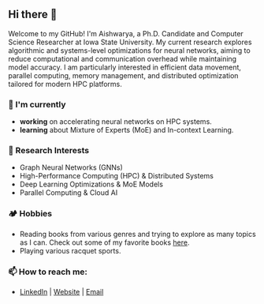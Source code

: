 ## Hi there 👋

Welcome to my GitHub! I'm Aishwarya, a Ph.D. Candidate and Computer Science Researcher at Iowa State University. My current research explores algorithmic and systems-level optimizations for neural networks, aiming to reduce computational and communication overhead while maintaining model accuracy. I am particularly interested in efficient data movement, parallel computing, memory management, and distributed optimization tailored for modern HPC platforms.  

### 🔭 I'm currently
-  **working** on accelerating neural networks on HPC systems.
-  **learning** about Mixture of Experts (MoE) and In-context Learning.  

### 🚀 Research Interests  
- Graph Neural Networks (GNNs) 
- High-Performance Computing (HPC) & Distributed Systems  
- Deep Learning Optimizations & MoE Models  
- Parallel Computing & Cloud AI

### 🏕️ Hobbies
- Reading books from various genres and trying to explore as many topics as I can. Check out some of my favorite books [here](https://www.goodreads.com/review/list/78134435?shelf=favorites).
- Playing various racquet sports.
  
### 📫 How to reach me:  
- [LinkedIn](https://www.linkedin.com/in/aishwaryya-sarkar) | [Website](https://aishwaryyasarkar.github.io/) | [Email](mailto:aishwarya.sarkar@outlook.com)
